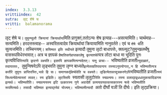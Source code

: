 ```yaml
---
index:  3.3.13
vrittiindex:  42
sutra:  लृट् शेषे च
vritti:  balamanorama 
---
```


लृट् शेषे च। `तुमुन्ण्वुलौ क्रियायां क्रियार्थाया`मिति प्रागुक्तं,ततोऽन्यः शेष इत्याह---असत्यामिति। चार्थमाह--सत्यमिति। हरदत्तस्त्वाह-- अस्वरितत्वादेव क्रियार्थायां क्रियायामिति नानुवर्तते। एवं च `शेषे चे`ति सुत्यजमिति। तच्चिन्त्यम्। `शयिष्यत इति स्थीयते` इत्यादौ तुमुना लृटो बाधापत्तेः, क्तल्युट्?तुमुन्खलर्थेषु वासरूपविधेरभावात्। अत्र च ज्ञापकं `प्रैषातिसर्गप्राप्तकालेषु कृत्याश्चे`त्यत्र लोटा बाधा मा भूदिति पुनः कृत्यविधि`रित्यादि कृदन्ते वक्ष्यति। इदमपि ज्ञापकमित्यन्यदेतत्। यत्तु प्राचा-- `भविष्यतीति व्रजती`त्युदाह्मतं, तदापाततः, `तुमुन्विषयेऽपि लृड्भवति तुमुना लृण्न बाध्यते` इत्येतत्प्रतिपादनाय तस्याऽनुपयोगात्,न हि भविष्यतीत्यत्र कर्तरि तुमुनः प्राप्तिरस्ति,भावे हि सः। समानकर्तृकेष्वेवेति च वक्ष्यते। लृडित्येतावत्सूत्रकरणेऽपि `भविष्यतीति व्रजती`त्ययं सिध्यत्येवेत्यास्तां तावत्। स्य इडिति। लृटस्तिपि `स्यतासी लृलुटो`रिति स्यप्रत्ययः। तस्य वलाद्याद्र्धधातुकत्वादिडागम इत्यर्थः। भविष्यतीति। स्यप्रत्ययस्य इटि ऊकारस्य गुणे अवादेशे प्रत्ययावयवत्वत्सकारस्य षत्वे भविष्यतीति रूपमित्यर्थः। तसादौ भविष्यत इत्याद्यप्येवं योज्यम्। भविष्यामीत्यादौ `अतो दीर्घो यञी`ति दीर्घः। इति लृट्प्रक्रिया। 

